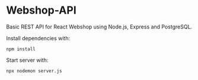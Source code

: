 # Webshop-API

Basic REST API for React Webshop using Node.js, Express and PostgreSQL.

Install dependencies with:

`npm install`

Start server with:

`npx nodemon server.js`
